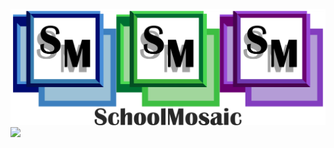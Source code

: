 ![](https://github.com/LeVraiStagiaire/SchoolMosaic/blob/3f6cbf2655f91c07d28ac5e78976bf17c29d4681/.github/SchoolMosaic%20Banniere%20Claire.png#gh-light-mode-only)
![](https://github.com/LeVraiStagiaire/SchoolMosaic/blob/3f6cbf2655f91c07d28ac5e78976bf17c29d4681/.github/SchoolMosaic%20Banniere%20Foncé.png#gh-dark-mode-only)
